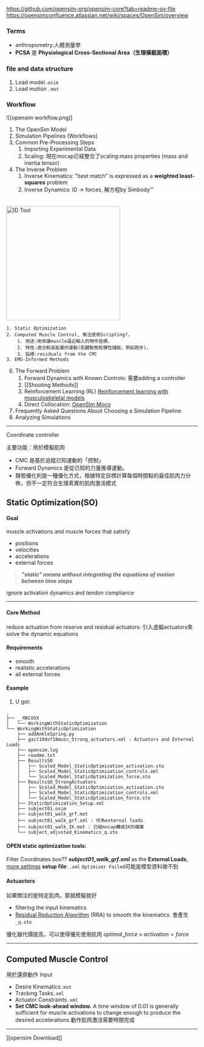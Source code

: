 https://github.com/opensim-org/opensim-core?tab=readme-ov-file
https://opensimconfluence.atlassian.net/wiki/spaces/OpenSim/overview

### Terms
- anthropometry:人體測量學
- **PCSA** 是 **Physiological Cross-Sectional Area（生理橫截面積）**
### file and data structure
1. Load model`.osim`
2. Load motion `.mot`

### Workflow
![[opensim workflow.png]]
1. The OpenSim Model
3. Simulation Pipelines (Workflows)
4. Common Pre-Processing Steps
	1. Importing Experimental Data
	2. Scaling: 現在mocap已經整合了scaling:mass properties (mass and inertia tensor)
5. The Inverse Problem
	1. Inverse Kinematics: "best match" is expressed as a **weighted least-squares** problem
	2. Inverse Dynamics: ID -> forces, 解方程by Simbody™
	<div style="background-color: white; padding: 10px;">
  <img src="D:\Notes\Exoskeleton-Control-Note\Inverse Dynamics (ID) Tool.png" alt="ID Tool" width="300"/></div>

	1. Static Optimization
	2. Computed Muscle Control, 無法使用Scripting?，
		1. 用途:用來讓muscle逼近輸入的物件座標，
		2. 特性:適合較高能量的運動(肌腱動態和彈性儲能，例如跑步)，
		3. 指標:residuals from the CMC
	3. EMG-Informed Methods
6. The Forward Problem
	1. Forward Dynamics with Known Controls: 需要adding a controller
	2. [[Shooting Methods]]
	3. Reinforcement Learning (RL)  [Reinforcement learning with musculoskeletal models](https://osim-rl.kidzinski.com/)
	4. Direct Collocation: [OpenSim Moco](https://opensim-org.github.io/opensim-moco-site/)
7. Frequently Asked Questions About Choosing a Simulation Pipeline
8. Analyzing Simulations

---

Coordinate controller


主要功能：用於模擬肌肉
- CMC 是基於追蹤已知運動的「控制」
- Forward Dynamics 是從已知的力量推導運動。
- 靜態優化則是一種優化方式，根據特定目標計算每個時間點的最佳肌肉力分佈，但不一定符合生理真實的肌肉激活模式
## Static Optimization(SO)
#### Goal
muscle activations and muscle forces that satisfy 
- positions
- velocities
- accelerations
- external forces

>***"static" means without integrating the equations of motion between time steps***

ignore activation dynamics and tendon compliance

---
#### Core Method
reduce actuation from reserve and residual actuators: 引入虛擬actuators來solve the dynamic equations
#### Requirements
- smooth
- realistic accelerations
- all external forces

#### Example
1. U got:
```
.
├── __MACOSX
│   └── WorkingWithStaticOptimization
└── WorkingWithStaticOptimization
    ├── addAnkleSpring.py
    ├── gait10dof18musc_Strong_actuators.xml : Actuators and External Loads
    ├── opensim.log
    ├── readme.txt
    ├── ResultsSO
    │   ├── Scaled_Model_StaticOptimization_activation.sto
    │   ├── Scaled_Model_StaticOptimization_controls.xml
    │   └── Scaled_Model_StaticOptimization_force.sto
    ├── ResultsSO_StrongActuators
    │   ├── Scaled_Model_StaticOptimization_activation.sto
    │   ├── Scaled_Model_StaticOptimization_controls.xml
    │   └── Scaled_Model_StaticOptimization_force.sto
    ├── StaticOptimization_Setup.xml
    ├── subject01.osim
    ├── subject01_walk_grf.mot
    ├── subject01_walk_grf.xml : 作為external loads
    ├── subject01_walk_IK.mot : 已經mocap轉成IK的檔案
    └── subject_adjusted_Kinematics_q.sto
```

#### OPEN static optimization tools:
Filter Coordinates box??
**_subject01_walk_grf.xml_** as the **External Loads**, [more settings](https://opensimconfluence.atlassian.net/wiki/spaces/OpenSim/pages/53090053/How+to+Use+the+Inverse+Dynamics+Tool)
**setup file**: `.xml`
`Optimizer Failed`可能是模型資料做不到

#### Actuactors
如果關注的是特定肌肉，那就模擬就好
- filtering the input kinematics
- [Residual Reduction Algorithm](https://opensimconfluence.atlassian.net/wiki/spaces/OpenSim/pages/53089669/Residual+Reduction+Algorithm) (RRA) to smooth the kinematics. 會產生`_q.sto`

優化器代價提高，可以使得優先使用肌肉
 $optimal\_force \times activation = force$ 

---
## Computed Muscle Control
用於還原動作
Input
- Desire Kinematics`.mot`
- Tracking Tasks`.xml`
- Actuator Constraints`.xml`
- **Set CMC look-ahead window.** A time window of 0.01 is generally sufficient for muscle activations to change enough to produce the desired accelerations.動作肌肉激活需要時間完成

---
[[opensim Download]]